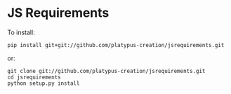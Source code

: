 JS Requirements
===============

To install:

    pip install git+git://github.com/platypus-creation/jsrequirements.git

or:

    git clone git://github.com/platypus-creation/jsrequirements.git
    cd jsrequirements
    python setup.py install